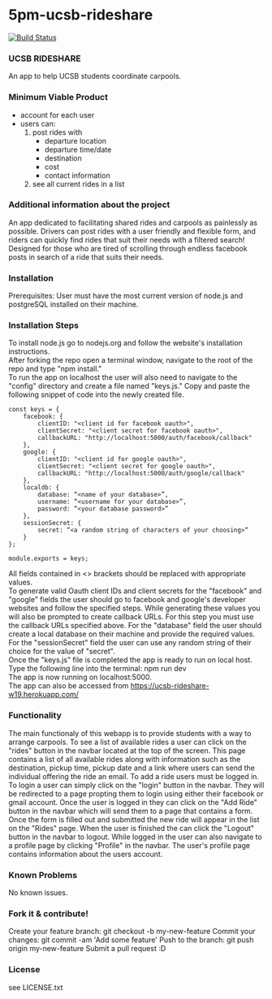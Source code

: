 # 5pm-ucsb-rideshare 
[![Build Status](https://travis-ci.com/romanova2/5pm-ucsb-rideshare.svg?branch=master)](https://travis-ci.com/romanova2/5pm-ucsb-rideshare)

### UCSB RIDESHARE
An app to help UCSB students coordinate carpools. 

### Minimum Viable Product
* account for each user
* users can: 
    1. post rides with 
        * departure location
        * departure time/date
        * destination
        * cost
        * contact information     
    2. see all current rides in a list
    
### Additional information about the project
An app dedicated to facilitating shared rides and carpools as painlessly as possible. Drivers can post rides with a user friendly and flexible form, and riders can quickly find rides that suit their needs with a filtered search! Designed for those who are tired of scrolling through endless facebook posts in search of a ride that suits their needs. 

### Installation
Prerequisites:
User must have the most current version of node.js and postgreSQL installed on their machine.

### Installation Steps
To install node.js go to nodejs.org and follow the website's installation instructions. <br>
After forking the repo open a terminal window, navigate to the root of the repo and type "npm install." <br>
To run the app on localhost the user will also need to navigate to the "config" directory and create a file named "keys.js." Copy and paste the following snippet of code into the newly created file.
```   
const keys = {
	facebook: {
		clientID: "<client id for facebook oauth>",
		clientSecret: "<client secret for facebook oauth>",
		callbackURL: "http://localhost:5000/auth/facebook/callback"
	},
	google: {
		clientID: "<client id for google oauth>",
		clientSecret: "<client secret for google oauth>",
		callbackURL: "http://localhost:5000/auth/google/callback"
	},
	localdb: {
		database: “<name of your database>”,
		username: “<username for your database>”,
		password: “<your database password>”
	},
	sessionSecret: {
		secret: “<a random string of characters of your choosing>“
	}
};

module.exports = keys;
```
All fields contained in <> brackets should be replaced with appropriate values. <br> 
To generate valid Oauth client IDs and client secrets for the "facebook" and "google" fields the user should go to facebook and google's developer websites and follow the specified steps. While generating these values you will also be prompted to create callback URLs. For this step you must use the callback URLs specified above. 
For the "database" field the user should create a local database on their machine and provide the required values.
For the "sessionSecret" field the user can use any random string of their choice for the value of "secret". <br>
Once the "keys.js" file is completed the app is ready to run on local host. Type the following line into the terminal: npm run dev <br>
The app is now running on localhost:5000. <br> 
The app can also be accessed from https://ucsb-rideshare-w19.herokuapp.com/

### Functionality
The main functionaly of this webapp is to provide students with a way to arrange carpools. To see a list of available rides a user can click on the "rides" button in the navbar located at the top of the screen. This page contains a list of all available rides along with information such as the destination, pickup time, pickup date and a link where users can send the individual offering the ride an email. To add a ride users must be logged in. To login a user can simply click on the "login" button in the navbar. They will be redirected to a page propting them to login using either their facebook or gmail account. Once the user is logged in they can click on the "Add Ride" button in the navbar which will send them to a page that contains a form. Once the form is filled out and submitted the new ride will appear in the list on the "Rides" page. When the user is finished the can click the "Logout" button in the navbar to logout. While logged in the user can also navigate to a profile page by clicking "Profile" in the navbar. The user's profile page contains information about the users account. 

### Known Problems
No known issues.

### Fork it & contribute! 
Create your feature branch: git checkout -b my-new-feature
Commit your changes: git commit -am 'Add some feature'
Push to the branch: git push origin my-new-feature
Submit a pull request :D

### License
see LICENSE.txt
    
